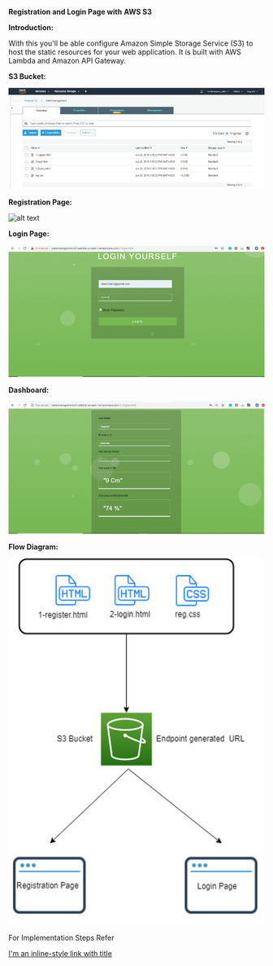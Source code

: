 **Registration and Login Page with**  **AWS S3**

**Introduction:**

With this you&#39;ll be able configure Amazon Simple Storage Service (S3) to host the static resources for your web application. It is built with AWS Lambda and Amazon API Gateway.

**S3 Bucket:**

![alt text](https://github.com/anujdev11/AWS-Registration-Login-and-Dashboard/blob/master/Images/S3bucket.png "Output_1")

**Registration Page:**

![alt text](https://github.com/anujdev11/AWS-Registration-Login-and-Dashboard/blob/master/Registration_page.png "Output_1")


**Login Page:**

![alt text](https://github.com/anujdev11/AWS-Registration-Login-and-Dashboard/blob/master/Images/Login_Page.png "Output_1")


**Dashboard:**

![alt text](https://github.com/anujdev11/AWS-Registration-Login-and-Dashboard/blob/master/Images/Dashboard.png "Output_1")


**Flow Diagram:**

![alt text](https://github.com/anujdev11/AWS-Registration-Login-and-Dashboard/blob/master/Images/Flow.png "Output_1")


For Implementation Steps Refer

[I'm an inline-style link with title](https://goldenmace.com/blog/labs/explore-how-future-of-aws-greengrass-hinges-on-dynamodbpart-ii/ "Blog")